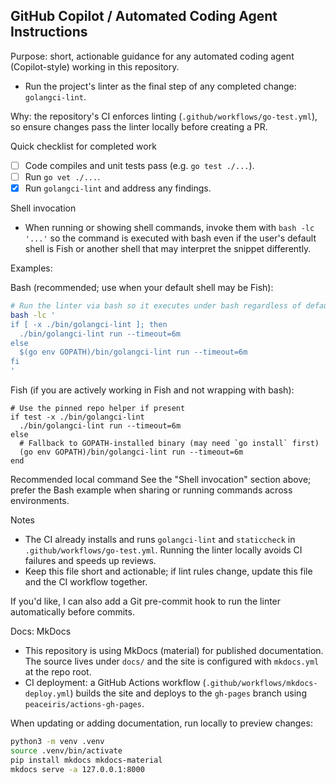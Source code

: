 ## GitHub Copilot / Automated Coding Agent Instructions

Purpose: short, actionable guidance for any automated coding agent (Copilot-style) working in this repository.

- Run the project's linter as the final step of any completed change: `golangci-lint`.

Why: the repository's CI enforces linting (`.github/workflows/go-test.yml`), so ensure changes pass the linter locally before creating a PR.

Quick checklist for completed work
- [ ] Code compiles and unit tests pass (e.g. `go test ./...`).
- [ ] Run `go vet ./...`.
- [x] Run `golangci-lint` and address any findings.

Shell invocation
- When running or showing shell commands, invoke them with `bash -lc '...'` so the command is executed with bash even if the user's default shell is Fish or another shell that may interpret the snippet differently.

Examples:

Bash (recommended; use when your default shell may be Fish):
```bash
# Run the linter via bash so it executes under bash regardless of default shell
bash -lc '
if [ -x ./bin/golangci-lint ]; then
  ./bin/golangci-lint run --timeout=6m
else
  $(go env GOPATH)/bin/golangci-lint run --timeout=6m
fi
'
```

Fish (if you are actively working in Fish and not wrapping with bash):
```fish
# Use the pinned repo helper if present
if test -x ./bin/golangci-lint
  ./bin/golangci-lint run --timeout=6m
else
  # Fallback to GOPATH-installed binary (may need `go install` first)
  (go env GOPATH)/bin/golangci-lint run --timeout=6m
end
```

Recommended local command
See the "Shell invocation" section above; prefer the Bash example when sharing or running commands across environments.

Notes
- The CI already installs and runs `golangci-lint` and `staticcheck` in `.github/workflows/go-test.yml`. Running the linter locally avoids CI failures and speeds up reviews.
- Keep this file short and actionable; if lint rules change, update this file and the CI workflow together.

If you'd like, I can also add a Git pre-commit hook to run the linter automatically before commits.

Docs: MkDocs
- This repository is using MkDocs (material) for published documentation. The source lives under `docs/` and the site is configured with `mkdocs.yml` at the repo root.
- CI deployment: a GitHub Actions workflow (`.github/workflows/mkdocs-deploy.yml`) builds the site and deploys to the `gh-pages` branch using `peaceiris/actions-gh-pages`.

When updating or adding documentation, run locally to preview changes:
```bash
python3 -m venv .venv
source .venv/bin/activate
pip install mkdocs mkdocs-material
mkdocs serve -a 127.0.0.1:8000
```
